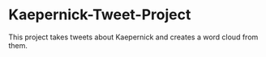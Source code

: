 # Kaepernick-Tweet-Project
This project takes tweets about Kaepernick and creates a word cloud from them. 
